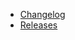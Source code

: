 - [Changelog](https://github.com/NetApp/harvest/blob/main/CHANGELOG.md)
- [Releases](https://github.com/NetApp/harvest/releases)